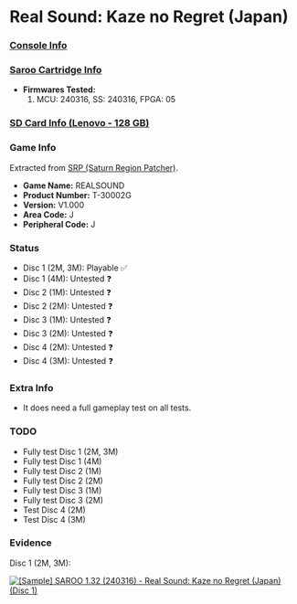 # Real Sound: Kaze no Regret (Japan)

### [Console Info](../../../../../Info/Consoles/VA13/README.md)

### [Saroo Cartridge Info](../../../../../Info/Cartridges/RetroGameParadiseStore/1.32F/README.md)

- <b>Firmwares Tested:</b>
  1. MCU: 240316, SS: 240316, FPGA: 05

### [SD Card Info (Lenovo - 128 GB)](../../../../../Info/SdCards/Lenovo/128GB/fat32/README.md)

### Game Info

Extracted from [SRP (Saturn Region Patcher)](https://segaxtreme.net/resources/saturn-region-patcher.81/download).

- <b>Game Name:</b> REALSOUND
- <b>Product Number:</b> T-30002G
- <b>Version:</b> V1.000
- <b>Area Code:</b> J
- <b>Peripheral Code:</b> J

### Status

- Disc 1 (2M, 3M): Playable :white_check_mark:
- Disc 1 (4M): Untested :question:
- Disc 2 (1M): Untested :question:
- Disc 2 (2M): Untested :question:
- Disc 3 (1M): Untested :question:
- Disc 3 (2M): Untested :question:
- Disc 4 (2M): Untested :question:
- Disc 4 (3M): Untested :question:

### Extra Info

- It does need a full gameplay test on all tests.

### TODO

- Fully test Disc 1 (2M, 3M)
- Fully test Disc 1 (4M)
- Fully test Disc 2 (1M)
- Fully test Disc 2 (2M)
- Fully test Disc 3 (1M)
- Fully test Disc 3 (2M)
- Test Disc 4 (2M)
- Test Disc 4 (3M)

### Evidence

Disc 1 (2M, 3M):

[![[Sample] SAROO 1.32 (240316) - Real Sound: Kaze no Regret (Japan) (Disc 1)](https://img.youtube.com/vi/23MQiDFP0mU/0.jpg)](https://www.youtube.com/watch?v=23MQiDFP0mU)
